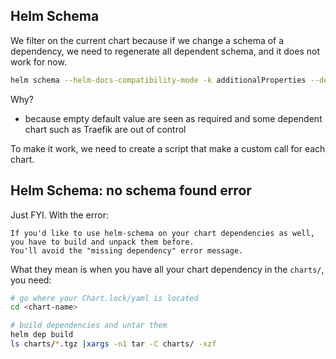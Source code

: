 


## Helm Schema

We filter on the current chart
because if we change a schema of a dependency, 
we need to regenerate all dependent schema,
and it does not work for now.
```bash
helm schema --helm-docs-compatibility-mode -k additionalProperties --dependencies-filter kubee-mailpit
```
Why?
* because empty default value are seen as required and some dependent chart such as Traefik are out of control

To make it work, we need to create a script that make a custom call for each chart.

## Helm Schema: no schema found error

Just FYI.
With the error:
```
If you'd like to use helm-schema on your chart dependencies as well, you have to build and unpack them before.
You'll avoid the "missing dependency" error message.
```

What they mean is when you have all your chart dependency in the `charts/`, you need:
```bash
# go where your Chart.lock/yaml is located
cd <chart-name>

# build dependencies and untar them
helm dep build
ls charts/*.tgz |xargs -n1 tar -C charts/ -xzf
```
